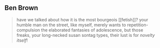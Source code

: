 ## Ben Brown

> have we talked about how it is the most bourgeois [[fetish]]? your humble man on the street, like myself, merely wants to repetition-compulsion the elaborated fantasies of adolescence, but those freaks, your long-necked susan sontag types, their lust is for _novelty itself_!